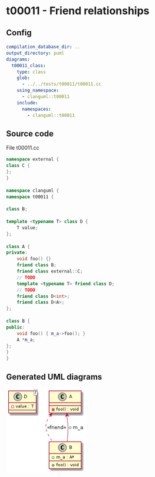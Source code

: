 # t00011 - Friend relationships
## Config
```yaml
compilation_database_dir: ..
output_directory: puml
diagrams:
  t00011_class:
    type: class
    glob:
      - ../../tests/t00011/t00011.cc
    using_namespace:
      - clanguml::t00011
    include:
      namespaces:
        - clanguml::t00011

```
## Source code
File t00011.cc
```cpp
namespace external {
class C {
};
}

namespace clanguml {
namespace t00011 {

class B;

template <typename T> class D {
    T value;
};

class A {
private:
    void foo() {}
    friend class B;
    friend class external::C;
    // TODO
    template <typename T> friend class D;
    // TODO
    friend class D<int>;
    friend class D<A>;
};

class B {
public:
    void foo() { m_a->foo(); }
    A *m_a;
};
}
}

```
## Generated UML diagrams
![t00011_class](./t00011_class.png "Friend relationships")
